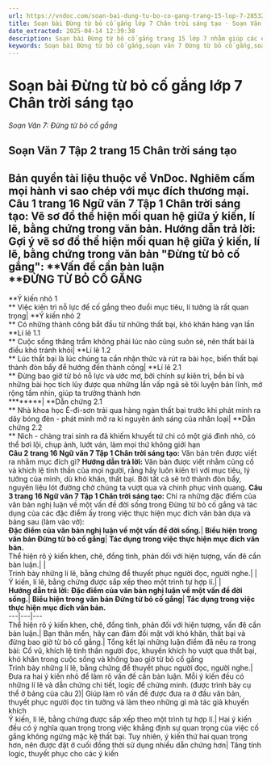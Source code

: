 ```yaml
---
url: https://vndoc.com/soan-bai-dung-tu-bo-co-gang-trang-15-lop-7-285320
title: Soạn bài Đừng từ bỏ cố gắng lớp 7 Chân trời sáng tạo - Soạn Văn 7: Đừng từ bỏ cố gắng - VnDoc.com
date_extracted: 2025-04-14 12:39:38
description: Soạn bài Đừng từ bỏ cố gắng trang 15 lớp 7 nhằm giúp các em HS đạt kết quả tốt trong quá trình làm bài tập và học tập môn Ngữ văn lớp 7 sách Chân trời sáng tạo.
keywords: Soạn bài Đừng từ bỏ cố gắng,soạn văn 7 Đừng từ bỏ cố gắng,soạn Đừng từ bỏ cố gắng,soạn bài Đừng từ bỏ cố gắng lớp 7,soạn bài Đừng từ bỏ cố gắng trang 15,soạn bài Đừng từ bỏ cố gắng lớp 7 trang 15,soạn Đừng từ bỏ cố gắng trang 15,soạn Đừng từ bỏ cố gắng lớp 7,Đừng từ bỏ cố gắng,Đừng từ bỏ cố gắng lớp 7,Đừng từ bỏ cố gắng trang 15
---
```


# Soạn bài Đừng từ bỏ cố gắng lớp 7 Chân trời sáng tạo
 _Soạn Văn 7: Đừng từ bỏ cố gắng_
## **Soạn Văn 7 Tập 2 trang 15 Chân trời sáng tạo**
**Bản quyền tài liệu thuộc về VnDoc. Nghiêm cấm mọi hành vi sao chép với mục đích thương mại.**
**Câu 1 trang 16 Ngữ văn 7 Tập 1 Chân trời sáng tạo:** Vẽ sơ đồ thể hiện mối quan hệ giữa ý kiến, lí lẽ, bằng chứng trong văn bản.
**Hướng dẫn trả lời:**
Gợi ý vẽ sơ đồ thể hiện mối quan hệ giữa ý kiến, lí lẽ, bằng chứng trong văn bản "Đừng từ bỏ cố gắng":
**Vấn đề cần bàn luận  
****ĐỪNG TỪ BỎ CỐ GẮNG**  
---  
**Ý kiến nhỏ 1  
** Việc kiên trì nỗ lực để cố gắng theo đuổi mục tiêu, lí tưởng là rất quan trọng| **Ý kiến nhỏ 2  
** Có những thành công bắt đầu từ những thất bại, khó khăn hàng vạn lần  
**Lí lẽ 1.1  
** Cuộc sống thăng trầm không phải lúc nào cũng suôn sẻ, nên thất bài là điều khó tránh khỏi| **Lí lẽ 1.2  
** Lúc thất bại là lúc chúng ta cần nhận thức và rút ra bài học, biến thất bại thành đòn bẩy để hướng đến thành công| **Lí lẽ 2.1  
** Đừng bao giờ từ bỏ nỗ lực và ước mơ, bởi chính sự kiên trì, bền bỉ và những bài học tích lũy được qua những lần vấp ngã sẽ tôi luyện bản lĩnh, mở rộng tầm nhìn, giúp ta trưởng thành hơn  
********| **Dẫn chứng 2.1  
** Nhà khoa học Ê-đi-sơn trải qua hàng ngàn thất bại trước khi phát minh ra dây bóng đèn - phát minh mở ra kỉ nguyên ánh sáng của nhân loại| **Dẫn chứng 2.2  
** Nich - chàng trai sinh ra đã khiếm khuyết tứ chi có một giá đình nhỏ, có thể bơi lội, chụp ảnh, lướt ván, làm mọi thứ không giới hạn  
**Câu 2 trang 16 Ngữ văn 7 Tập 1 Chân trời sáng tạo:** Văn bản trên được viết ra nhằm mục đích gì?
**Hướng dẫn trả lời:**
Văn bản được viết nhằm củng cố và khích lệ tinh thần của mọi người, rằng hãy luôn kiên trì với mục tiêu, lý tưởng của mình, dù khó khăn, thất bại. Bởi tất cả sẽ trở thành đòn bẩy, nguyên liệu lót đường chờ chúng ta vượt qua và chinh phục vinh quang.
**Câu 3 trang 16 Ngữ văn 7 Tập 1 Chân trời sáng tạo:** Chỉ ra những đặc điểm của văn bản nghị luận về một vấn đề đời sống trong Đừng từ bỏ cố gắng và tác dụng của các đặc điểm ấy trong việc thực hiện mục đích văn bản dựa và bảng sau \(làm vào vở\):  
**Đặc điểm của văn bản nghị luận về một vấn đề đời sống.**| **Biểu hiện trong văn bản Đừng từ bỏ cố gắng**| **Tác dụng trong việc thực hiện mục đích văn bản.**  
Thể hiện rõ ý kiến khen, chê, đồng tình, phản đối với hiện tượng, vấn đê cần bàn luận.| |   
Trinh bày những lí lẽ, bằng chứng để thuyết phục người đọc, người nghe.| |   
Ý kiến, lí lẽ, bằng chứng được sắp xếp theo một trình tự hợp lí.| |   
**Hướng dẫn trả lời:**
**Đặc điểm của văn bản nghị luận về một vấn đề đời sống.**| **Biểu hiện trong văn bản Đừng từ bỏ cố gắng**| **Tác dụng trong việc thực hiện mục đích văn bản.**  
---|---|---  
Thể hiện rõ ý kiến khen, chê, đồng tình, phản đối với hiện tượng, vấn đê cần bàn luận.| Bạn thân mến, hãy can đảm đối mặt với khó khăn, thất bại và đừng bao giờ từ bỏ cố gắng.| Tổng kết lại những luận điểm đã nêu ra trong bài: Cổ vũ, khích lệ tinh thần người đọc, khuyến khích họ vượt qua thất bại, khó khăn trong cuộc sống và không bao giờ từ bỏ cố gắng  
Trinh bày những lí lẽ, bằng chứng để thuyết phục người đọc, người nghe.| Đưa ra hai ý kiến nhỏ để làm rõ vấn đề cần bàn luận. Mỗi ý kiến đều có những lí lẽ và dẫn chứng chi tiết, logic để chứng minh. \(được trình bày cụ thể ở bảng của câu 2\)| Giúp làm rõ vấn đề được đưa ra ở đầu văn bản, thuyết phục người đọc tin tưởng và làm theo những gì mà tác giả khuyến khích  
Ý kiến, lí lẽ, bằng chứng được sắp xếp theo một trình tự hợp lí.| Hai ý kiến đều có ý nghĩa quan trọng trong việc khẳng định sự quan trọng của việc cố gắng không ngừng mặc kệ thất bại. Tuy nhiên, ý kiến thứ hai quan trọng hơn, nên được đặt ở cuối đồng thời sử dụng nhiều dẫn chứng hơn| Tăng tính logic, thuyết phục cho các ý kiến
